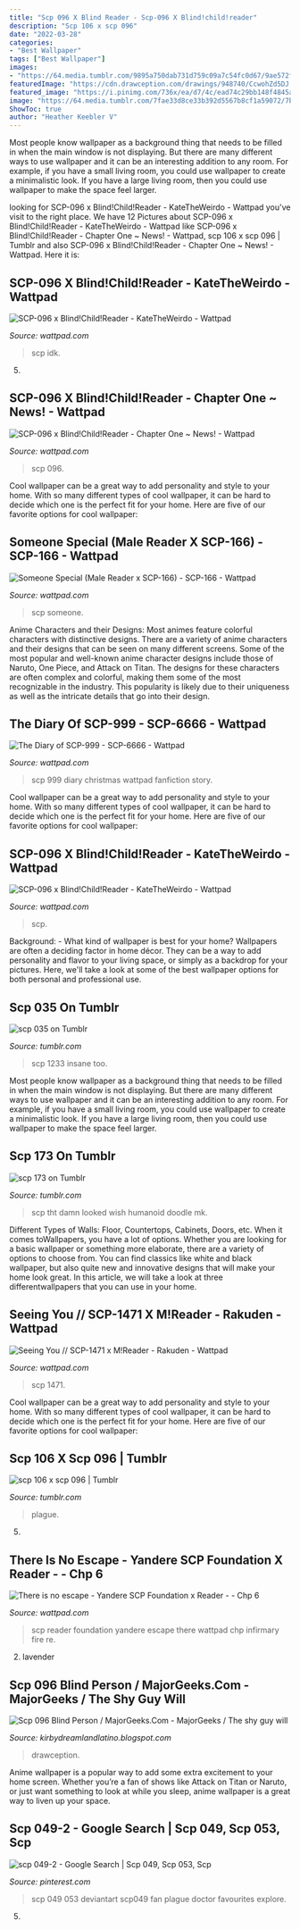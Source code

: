 ```yaml
---
title: "Scp 096 X Blind Reader - Scp-096 X Blind!child!reader"
description: "Scp 106 x scp 096"
date: "2022-03-28"
categories:
- "Best Wallpaper"
tags: ["Best Wallpaper"]
images:
- "https://64.media.tumblr.com/9895a750dab731d759c09a7c54fc0d67/9ae572f46fa85fe0-81/s500x750/ffce8b4a2a83f657626dc83703d1a12efef8c7b5.png"
featuredImage: "https://cdn.drawception.com/drawings/948740/CcwohZd5DJ.png"
featured_image: "https://i.pinimg.com/736x/ea/d7/4c/ead74c29bb148f4845a88b408d2b90c2--scp-.jpg"
image: "https://64.media.tumblr.com/7fae33d8ce33b392d5567b8cf1a59072/7b4091155570d96c-f7/s1280x1920/71ee9ab5243229757991ad4bb42a1a2fd55fbaec.png"
ShowToc: true
author: "Heather Keebler V"
---
```



Most people know wallpaper as a background thing that needs to be filled in when the main window is not displaying. But there are many different ways to use wallpaper and it can be an interesting addition to any room. For example, if you have a small living room, you could use wallpaper to create a minimalistic look. If you have a large living room, then you could use wallpaper to make the space feel larger.

	

		
looking for SCP-096 x Blind!Child!Reader - KateTheWeirdo - Wattpad you've visit to the right place. We have 12 Pictures about SCP-096 x Blind!Child!Reader - KateTheWeirdo - Wattpad like SCP-096 x Blind!Child!Reader - Chapter One ~ News! - Wattpad, scp 106 x scp 096 | Tumblr and also SCP-096 x Blind!Child!Reader - Chapter One ~ News! - Wattpad. Here it is:
		
    
## SCP-096 X Blind!Child!Reader - KateTheWeirdo - Wattpad

<img loading=lazy src="https://img.wattpad.com/cover/120340305-176-k341422.jpg" onerror="this.onerror=null;this.src='https://tse2.mm.bing.net/th?id=OIP.xtZI_QCr_i8gN56SPwyA-wAAAA&amp;pid=15.1';" alt="SCP-096 x Blind!Child!Reader - KateTheWeirdo - Wattpad">

_Source: wattpad.com_

>scp idk. 

	

5.

    
## SCP-096 X Blind!Child!Reader - Chapter One ~ News! - Wattpad

<img loading=lazy src="https://img.wattpad.com/cover/144566280-256-k193062.jpg" onerror="this.onerror=null;this.src='https://tse1.mm.bing.net/th?id=OIP.zpcdlytyXwyjb-W1GmlgzAAAAA&amp;pid=15.1';" alt="SCP-096 x Blind!Child!Reader - Chapter One ~ News! - Wattpad">

_Source: wattpad.com_

>scp 096. 

	

Cool wallpaper can be a great way to add personality and style to your home. With so many different types of cool wallpaper, it can be hard to decide which one is the perfect fit for your home. Here are five of our favorite options for cool wallpaper: 

    
## Someone Special (Male Reader X SCP-166) - SCP-166 - Wattpad

<img loading=lazy src="https://img.wattpad.com/cover/212779209-256-k335694.jpg" onerror="this.onerror=null;this.src='https://tse2.mm.bing.net/th?id=OIP.hrBW4iDb0Vlqr9LHCLcLuAAAAA&amp;pid=15.1';" alt="Someone Special (Male Reader x SCP-166) - SCP-166 - Wattpad">

_Source: wattpad.com_

>scp someone. 

	

Anime Characters and their Designs: Most animes feature colorful characters with distinctive designs.
There are a variety of anime characters and their designs that can be seen on many different screens. Some of the most popular and well-known anime character designs include those of Naruto, One Piece, and Attack on Titan. The designs for these characters are often complex and colorful, making them some of the most recognizable in the industry. This popularity is likely due to their uniqueness as well as the intricate details that go into their design.

    
## The Diary Of SCP-999 - SCP-6666 - Wattpad

<img loading=lazy src="https://a.wattpad.com/cover/127898873-256-k881243.jpg" onerror="this.onerror=null;this.src='https://tse1.mm.bing.net/th?id=OIP.9DAJwFlQ5u9viSC-6h70vQAAAA&amp;pid=15.1';" alt="The Diary of SCP-999 - SCP-6666 - Wattpad">

_Source: wattpad.com_

>scp 999 diary christmas wattpad fanfiction story. 

	

Cool wallpaper can be a great way to add personality and style to your home. With so many different types of cool wallpaper, it can be hard to decide which one is the perfect fit for your home. Here are five of our favorite options for cool wallpaper: 

    
## SCP-096 X Blind!Child!Reader - KateTheWeirdo - Wattpad

<img loading=lazy src="https://img.wattpad.com/cover/254999917-176-k626419.jpg" onerror="this.onerror=null;this.src='https://tse1.mm.bing.net/th?id=OIP.DfGBOCfpbNz1itA_tPuR7wAAAA&amp;pid=15.1';" alt="SCP-096 x Blind!Child!Reader - KateTheWeirdo - Wattpad">

_Source: wattpad.com_

>scp. 

	

Background: - What kind of wallpaper is best for your home?
Wallpapers are often a deciding factor in home décor. They can be a way to add personality and flavor to your living space, or simply as a backdrop for your pictures. Here, we'll take a look at some of the best wallpaper options for both personal and professional use.

    
## Scp 035 On Tumblr

<img loading=lazy src="https://64.media.tumblr.com/7fae33d8ce33b392d5567b8cf1a59072/7b4091155570d96c-f7/s1280x1920/71ee9ab5243229757991ad4bb42a1a2fd55fbaec.png" onerror="this.onerror=null;this.src='https://tse2.mm.bing.net/th?id=OIP.UZ7PMtzzeUN9ZheLTyVy3wHaHs&amp;pid=15.1';" alt="scp 035 on Tumblr">

_Source: tumblr.com_

>scp 1233 insane too. 

	

Most people know wallpaper as a background thing that needs to be filled in when the main window is not displaying. But there are many different ways to use wallpaper and it can be an interesting addition to any room. For example, if you have a small living room, you could use wallpaper to create a minimalistic look. If you have a large living room, then you could use wallpaper to make the space feel larger.

    
## Scp 173 On Tumblr

<img loading=lazy src="https://68.media.tumblr.com/a370e380ed47f61fbe2dbf03a82545a5/tumblr_otpywomxex1wp0p3fo1_500.jpg" onerror="this.onerror=null;this.src='https://tse4.mm.bing.net/th?id=OIP.VJpFJbzMntgwDUCFOcDJDwHaGn&amp;pid=15.1';" alt="scp 173 on Tumblr">

_Source: tumblr.com_

>scp tht damn looked wish humanoid doodle mk. 

	

Different Types of Walls: Floor, Countertops, Cabinets, Doors, etc.
When it comes toWallpapers, you have a lot of options. Whether you are looking for a basic wallpaper or something more elaborate, there are a variety of options to choose from. You can find classics like white and black wallpaper, but also quite new and innovative designs that will make your home look great. In this article, we will take a look at three differentwallpapers that you can use in your home.

    
## Seeing You // SCP-1471 X M!Reader - Rakuden - Wattpad

<img loading=lazy src="https://a.wattpad.com/cover/232723084-352-k559443.jpg" onerror="this.onerror=null;this.src='https://tse2.mm.bing.net/th?id=OIP.wz40-3f8Fi9b7wI8GJmkewAAAA&amp;pid=15.1';" alt="Seeing You // SCP-1471 x M!Reader - Rakuden - Wattpad">

_Source: wattpad.com_

>scp 1471. 

	

Cool wallpaper can be a great way to add personality and style to your home. With so many different types of cool wallpaper, it can be hard to decide which one is the perfect fit for your home. Here are five of our favorite options for cool wallpaper: 

    
## Scp 106 X Scp 096 | Tumblr

<img loading=lazy src="https://64.media.tumblr.com/9895a750dab731d759c09a7c54fc0d67/9ae572f46fa85fe0-81/s500x750/ffce8b4a2a83f657626dc83703d1a12efef8c7b5.png" onerror="this.onerror=null;this.src='https://tse2.mm.bing.net/th?id=OIP.yyyYPl0KfN2BNGMJgSlJkwHaK9&amp;pid=15.1';" alt="scp 106 x scp 096 | Tumblr">

_Source: tumblr.com_

>plague. 

	

5.

    
## There Is No Escape - Yandere SCP Foundation X Reader - - Chp 6

<img loading=lazy src="https://d.wattpad.com/story_parts/859010996/images/1602b3f8b5837f41141183530891.jpg" onerror="this.onerror=null;this.src='https://tse3.mm.bing.net/th?id=OIP.XpWALxrHOwfbsgSbRjCyhgHaI4&amp;pid=15.1';" alt="There is no escape - Yandere SCP Foundation x Reader - - Chp 6">

_Source: wattpad.com_

>scp reader foundation yandere escape there wattpad chp infirmary fire re. 

	

2. lavender 

    
## Scp 096 Blind Person / MajorGeeks.Com - MajorGeeks / The Shy Guy Will

<img loading=lazy src="https://cdn.drawception.com/drawings/948740/CcwohZd5DJ.png" onerror="this.onerror=null;this.src='https://tse4.mm.bing.net/th?id=OIP.c2oJESWOTyzo1TuwgxXNpgHaGL&amp;pid=15.1';" alt="Scp 096 Blind Person / MajorGeeks.Com - MajorGeeks / The shy guy will">

_Source: kirbydreamlandlatino.blogspot.com_

>drawception. 

	

Anime wallpaper is a popular way to add some extra excitement to your home screen. Whether you’re a fan of shows like Attack on Titan or Naruto, or just want something to look at while you sleep, anime wallpaper is a great way to liven up your space.

    
## Scp 049-2 - Google Search | Scp 049, Scp 053, Scp

<img loading=lazy src="https://i.pinimg.com/736x/ea/d7/4c/ead74c29bb148f4845a88b408d2b90c2--scp-.jpg" onerror="this.onerror=null;this.src='https://tse4.mm.bing.net/th?id=OIP.t8ucFFEg1MmaVR7DZWpxvQHaGB&amp;pid=15.1';" alt="scp 049-2 - Google Search | Scp 049, Scp 053, Scp">

_Source: pinterest.com_

>scp 049 053 deviantart scp049 fan plague doctor favourites explore. 

	

5.

